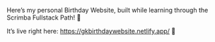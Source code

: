 Here’s my personal Birthday Website, built while learning through the Scrimba Fullstack Path! 🚀

It’s live right here: https://gkbirthdaywebsite.netlify.app/ 🎉
